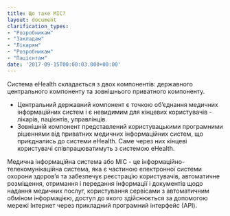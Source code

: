 ```yaml
---
title: Що таке МІС?
layout: document
clarification_types:
- "Розробникам"
- "Закладам"
- "Лікарям"
- "Розробникам"
- "Пацієнтам"
date: '2017-09-15T00:00:03.000+00:00'
---
```


Система eHealth складається з двох компонентів:
державного центрального компоненту та зовнішнього приватного компоненту.

* Центральний державний компонент є точкою об’єднання медичних інформаційних систем і є невидимим для кінцевих користувачів - лікарів, пацієнтів, управлінців.
* Зовнішній компонент представлений користувацькими програмними рішеннями від приватних медичних інформаційних систем, що приєднались до системи eHealth. Саме через них кінцеві користувачі співпрацюватимуть з системою eHealth.

Медична інформаційна система або МІС - це інформаційно-телекомунікаційна система, яка є частиною електронної системи охорони здоров’я та забезпечує реєстрацію користувачів, автоматичне розміщення, отримання і передання інформації і документів щодо надання медичних послуг, користування сервісами з автоматичним обміном інформацією, доступ до якого здійснюється за допомогою мережі Інтернет через прикладний програмний інтерфейс (АРI).

